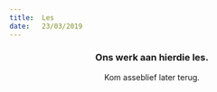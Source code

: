 ```yaml
---
title:  Les
date:   23/03/2019
---
```


### <center>Ons werk aan hierdie les.</center>
<center>Kom asseblief later terug.</center>